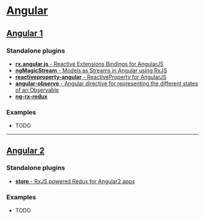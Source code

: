 # [Angular](https://angularjs.org)

## [Angular 1](https://github.com/angular/angular.js)

### Standalone plugins

* [**rx.angular.js** - Reactive Extensions Bindings for AngularJS](https://github.com/Reactive-Extensions/rx.angular.js)
* [**ngMagicStream** - Models as Streams in Angular using RxJS](https://github.com/MM-Group/ngMagicStream)
* [**reactiveproperty-angular** - ReactiveProperty for AngularJS](https://github.com/zoetrope/reactiveproperty-angular)
* [**angular-observe** - Angular directive for representing the different states of an Observable](https://github.com/ggoodman/angular-observe)
* [**ng-rx-redux**](https://github.com/bgoscinski/ng-rx-redux)

### Examples

* TODO

***

## [Angular 2](https://github.com/angular/angular)

### Standalone plugins

* [**store** - RxJS powered Redux for Angular2 apps](https://github.com/ngrx/store)

### Examples

* TODO
